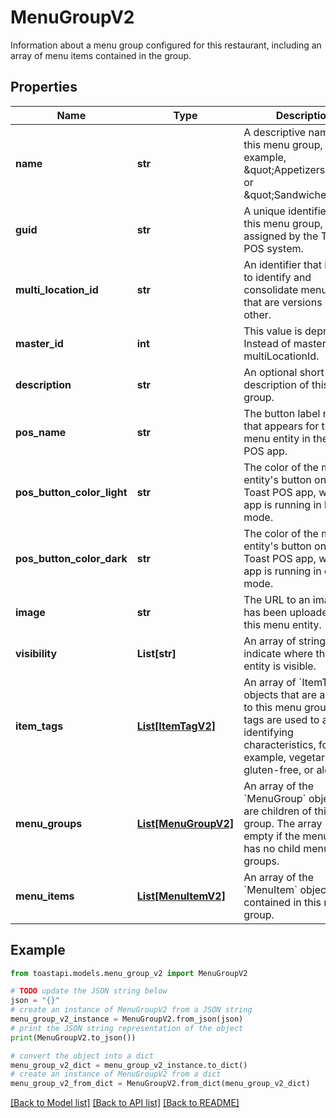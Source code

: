 # MenuGroupV2

Information about a menu group configured for this restaurant, including an array of menu items contained in the group. 

## Properties

Name | Type | Description | Notes
------------ | ------------- | ------------- | -------------
**name** | **str** | A descriptive name for this menu group, for example, \&quot;Appetizers\&quot; or \&quot;Sandwiches\&quot;.  | [optional] 
**guid** | **str** | A unique identifier for this menu group, assigned by the Toast POS system.  | [optional] 
**multi_location_id** | **str** | An identifier that is used to identify and consolidate menu entities that are versions of each other. | [optional] 
**master_id** | **int** | This value is deprecated. Instead of masterId, use multiLocationId. | [optional] 
**description** | **str** | An optional short description of this menu group.  | [optional] 
**pos_name** | **str** | The button label name that appears for this menu entity in the Toast POS app. | [optional] 
**pos_button_color_light** | **str** | The color of the menu entity&#39;s button on the Toast POS app, when the app is running in light mode. | [optional] 
**pos_button_color_dark** | **str** | The color of the menu entity&#39;s button on the Toast POS app, when the app is running in dark mode. | [optional] 
**image** | **str** | The URL to an image that has been uploaded for this menu entity. | [optional] 
**visibility** | **List[str]** | An array of strings that indicate where this menu entity is visible. | [optional] 
**item_tags** | [**List[ItemTagV2]**](ItemTagV2.md) | An array of &#x60;ItemTag&#x60; objects that are assigned to this menu group. Item tags are used to assign identifying characteristics, for example, vegetarian, gluten-free, or alcohol.  | [optional] 
**menu_groups** | [**List[MenuGroupV2]**](MenuGroupV2.md) | An array of the &#x60;MenuGroup&#x60; objects that are children of this menu group. The array is empty if the menu group has no child menu groups.  | [optional] 
**menu_items** | [**List[MenuItemV2]**](MenuItemV2.md) | An array of the &#x60;MenuItem&#x60; objects contained in this menu group.  | [optional] 

## Example

```python
from toastapi.models.menu_group_v2 import MenuGroupV2

# TODO update the JSON string below
json = "{}"
# create an instance of MenuGroupV2 from a JSON string
menu_group_v2_instance = MenuGroupV2.from_json(json)
# print the JSON string representation of the object
print(MenuGroupV2.to_json())

# convert the object into a dict
menu_group_v2_dict = menu_group_v2_instance.to_dict()
# create an instance of MenuGroupV2 from a dict
menu_group_v2_from_dict = MenuGroupV2.from_dict(menu_group_v2_dict)
```
[[Back to Model list]](../README.md#documentation-for-models) [[Back to API list]](../README.md#documentation-for-api-endpoints) [[Back to README]](../README.md)


